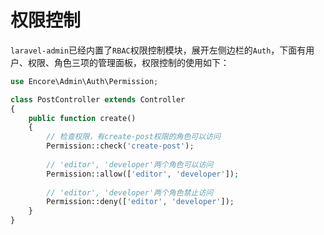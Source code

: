 # 权限控制

`laravel-admin`已经内置了`RBAC`权限控制模块，展开左侧边栏的`Auth`，下面有用户、权限、角色三项的管理面板，权限控制的使用如下：
```php
use Encore\Admin\Auth\Permission;

class PostController extends Controller
{
    public function create()
    {
        // 检查权限，有create-post权限的角色可以访问
        Permission::check('create-post');
        
        // 'editor', 'developer'两个角色可以访问
        Permission::allow(['editor', 'developer']);
        
        // 'editor', 'developer'两个角色禁止访问
        Permission::deny(['editor', 'developer']);
    }
}
```
